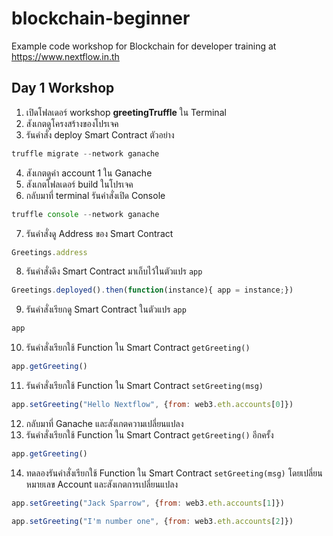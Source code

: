 # blockchain-beginner
Example code workshop for Blockchain for developer training at https://www.nextflow.in.th

## Day 1 Workshop

1. เปิดโฟลเดอร์ workshop **greetingTruffle** ใน Terminal
2. สังเกตดูโครงสร้างของโปรเจค
3. รันคำสั่ง deploy Smart Contract ตัวอย่าง

```js
truffle migrate --network ganache
```

4. สังเกตดูค่า account 1 ใน Ganache 
5. สังเกตโฟลเดอร์ build ในโปรเจค
6. กลับมาที่ terminal รันคำสั่งเปิด Console 

```js
truffle console --network ganache
```

7. รันคำสั่งดู Address ของ Smart Contract 

```js
Greetings.address
```

8. รันคำสั่งดึง Smart Contract มาเก็บไว้ในตัวแปร `app`

```js
Greetings.deployed().then(function(instance){ app = instance;})
```

9. รันคำสั่งเรียกดู Smart Contract ในตัวแปร `app`

```js
app
```

10. รันคำสั่งเรียกใช้ Function ใน Smart Contract `getGreeting()`

```js
app.getGreeting()
```

11. รันคำสั่งเรียกใช้ Function ใน Smart Contract `setGreeting(msg)`

```js
app.setGreeting("Hello Nextflow", {from: web3.eth.accounts[0]})
```


12. กลับมาที่ Ganache และสังเกตความเปลี่ยนแปลง
13. รันคำสั่งเรียกใช้ Function ใน Smart Contract `getGreeting()` อีกครั้ง

```js
app.getGreeting()
```

14. ทดลองรันคำสั่งเรียกใช้ Function ใน Smart Contract `setGreeting(msg)` โดยเปลี่ยนหมายเลข Account และสังเกตการเปลี่ยนแปลง

```js
app.setGreeting("Jack Sparrow", {from: web3.eth.accounts[1]})

app.setGreeting("I'm number one", {from: web3.eth.accounts[2]})
```

